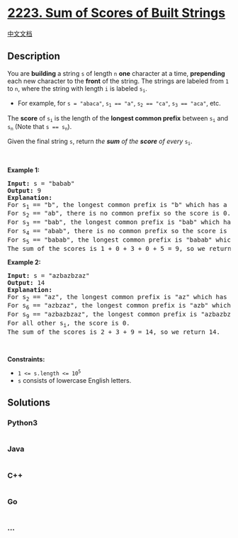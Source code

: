 # [2223. Sum of Scores of Built Strings](https://leetcode.com/problems/sum-of-scores-of-built-strings)

[中文文档](/solution/2200-2299/2223.Sum%20of%20Scores%20of%20Built%20Strings/README.md)

## Description

<p>You are <strong>building</strong> a string <code>s</code> of length <code>n</code> <strong>one</strong> character at a time, <strong>prepending</strong> each new character to the <strong>front</strong> of the string. The strings are labeled from <code>1</code> to <code>n</code>, where the string with length <code>i</code> is labeled <code>s<sub>i</sub></code>.</p>

<ul>
	<li>For example, for <code>s = &quot;abaca&quot;</code>, <code>s<sub>1</sub> == &quot;a&quot;</code>, <code>s<sub>2</sub> == &quot;ca&quot;</code>, <code>s<sub>3</sub> == &quot;aca&quot;</code>, etc.</li>
</ul>

<p>The <strong>score</strong> of <code>s<sub>i</sub></code> is the length of the <strong>longest common prefix</strong> between <code>s<sub>i</sub></code> and <code>s<sub>n</sub></code> (Note that <code>s == s<sub>n</sub></code>).</p>

<p>Given the final string <code>s</code>, return<em> the <strong>sum</strong> of the <strong>score</strong> of every </em><code>s<sub>i</sub></code>.</p>

<p>&nbsp;</p>
<p><strong class="example">Example 1:</strong></p>

<pre>
<strong>Input:</strong> s = &quot;babab&quot;
<strong>Output:</strong> 9
<strong>Explanation:</strong>
For s<sub>1</sub> == &quot;b&quot;, the longest common prefix is &quot;b&quot; which has a score of 1.
For s<sub>2</sub> == &quot;ab&quot;, there is no common prefix so the score is 0.
For s<sub>3</sub> == &quot;bab&quot;, the longest common prefix is &quot;bab&quot; which has a score of 3.
For s<sub>4</sub> == &quot;abab&quot;, there is no common prefix so the score is 0.
For s<sub>5</sub> == &quot;babab&quot;, the longest common prefix is &quot;babab&quot; which has a score of 5.
The sum of the scores is 1 + 0 + 3 + 0 + 5 = 9, so we return 9.</pre>

<p><strong class="example">Example 2:</strong></p>

<pre>
<strong>Input:</strong> s = &quot;azbazbzaz&quot;
<strong>Output:</strong> 14
<strong>Explanation:</strong> 
For s<sub>2</sub> == &quot;az&quot;, the longest common prefix is &quot;az&quot; which has a score of 2.
For s<sub>6</sub> == &quot;azbzaz&quot;, the longest common prefix is &quot;azb&quot; which has a score of 3.
For s<sub>9</sub> == &quot;azbazbzaz&quot;, the longest common prefix is &quot;azbazbzaz&quot; which has a score of 9.
For all other s<sub>i</sub>, the score is 0.
The sum of the scores is 2 + 3 + 9 = 14, so we return 14.
</pre>

<p>&nbsp;</p>
<p><strong>Constraints:</strong></p>

<ul>
	<li><code>1 &lt;= s.length &lt;= 10<sup>5</sup></code></li>
	<li><code>s</code> consists of lowercase English letters.</li>
</ul>


## Solutions

<!-- tabs:start -->

### **Python3**

```python

```

### **Java**

```java

```

### **C++**

```cpp

```

### **Go**

```go

```

### **...**

```

```

<!-- tabs:end -->
